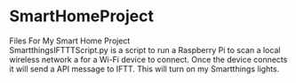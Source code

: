 # SmartHomeProject
Files For My Smart Home Project<BR>
SmartthingsIFTTTScript.py is a script to run a Raspberry Pi to scan a local wireless network a for a Wi-Fi device to connect. Once the device connects it will send a API message to IFTT. This will turn on my Smartthings lights.
